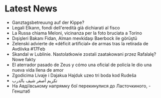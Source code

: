 # Latest News
-  Ganztagsbetreuung auf der Kippe?
-  Legali Elkann, fondi dell'eredità già dichiarati al fisco
-  La Russa chiama Meloni, vicinanza per la foto bruciata a Torino
-  Dışişleri Bakanı Fidan, Alman mevkidaşı Baerbock ile görüştü
-  Zelenski ​advierte de «déficit artificial» de armas tras la retirada de Avdiivka #17Feb
-  Skandal w Lublinie. Nastolatkowie zostali zaatakowani przez Rafalalę? Nowe fakty
-  El aterrador pasado de Zeus y cómo una oficial de policía le dio una nueva vida llena de amor
-  Zgodicima Livaje i Dajakua Hajduk uzeo tri boda kod Rudeša
-  تكريم أصغر شيف بالدرب
-  На Авдіївському напрямку бої перекинулися до Ласточкиного, - Генштаб
